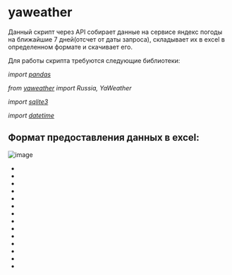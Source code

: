 # yaweather

Данный скрипт через API собирает данные на сервисе яндекс погоды на ближайшие 7 дней(отсчет от даты запроса), складывает их в excel в определенном формате и скачивает его.

Для работы скрипта требуются следующие библиотеки:

*import [pandas](https://pandas.pydata.org/docs/)*

*from [yaweather](https://pypi.org/project/yaweather/) import Russia, YaWeather*

*import [sqlite3](https://docs.python.org/3/library/sqlite3.html)*

*import [datetime](https://docs.python.org/3/library/datetime.html)*

## Формат предоставления данных в excel:

![image](https://user-images.githubusercontent.com/111370737/193848817-e78875ad-96b5-4b36-b651-1e79144d87de.png)

*
*
*
*
*
*
*
*
*
*
*
*
*
*
